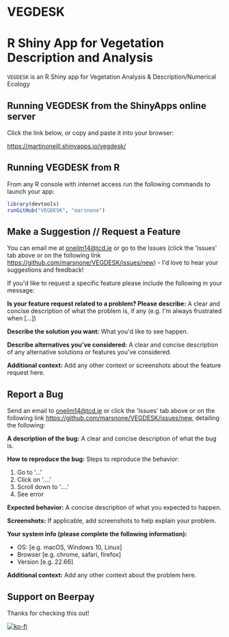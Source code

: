 # VEGDESK

R Shiny App for Vegetation Description and Analysis
===============================

`VEGDESK` is an R Shiny app for Vegetation Analysis & Description/Numerical Ecology

Running VEGDESK from the ShinyApps online server
------------
Click the link below, or copy and paste it into your browser:

https://martinoneill.shinyapps.io/vegdesk/

Running VEGDESK from R
------------

From any R console with internet access run the following commands to launch your app:

``` r
library(devtools)
runGitHub("VEGDESK", "marsnone")
```

Make a Suggestion // Request a Feature
------------

You can email me at oneilm14@tcd.ie or go to the Issues (click the 'Issues' tab above or on the following link https://github.com/marsnone/VEGDESK/issues/new) - I'd love to hear your suggestions and feedback!

If you'd like to request a specific feature please include the following in your message:

**Is your feature request related to a problem? Please describe:**
A clear and concise description of what the problem is, if any (e.g. I'm always frustrated when [...])

**Describe the solution you want:**
What you'd like to see happen.

**Describe alternatives you've considered:**
A clear and concise description of any alternative solutions or features you've considered.

**Additional context:**
Add any other context or screenshots about the feature request here.


Report a Bug
------------

Send an email to oneilm14@tcd.ie or click the 'Issues' tab above or on the following link https://github.com/marsnone/VEGDESK/issues/new, detailing the following:

**A description of the bug:**
A clear and concise description of what the bug is.

**How to reproduce the bug:**
Steps to reproduce the behavior:
1. Go to '...'
2. Click on '....'
3. Scroll down to '....'
4. See error

**Expected behavior:**
A concise description of what you expected to happen.

**Screenshots:**
If applicable, add screenshots to help explain your problem.

**Your system info (please complete the following information):**
 - OS: [e.g. macOS, Windows 10, Linux]
 - Browser [e.g. chrome, safari, firefox]
 - Version [e.g. 22.66]

**Additional context:**
Add any other context about the problem here.

## Support on Beerpay
Thanks for checking this out!

[![ko-fi](https://www.ko-fi.com/img/donate_sm.png)](https://ko-fi.com/Y8Y1LROG)
